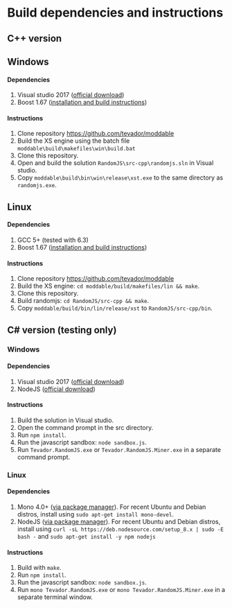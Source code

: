 # Build dependencies and instructions

## C++ version

## Windows
#### Dependencies
1. Visual studio 2017 ([official download](https://www.visualstudio.com/downloads/))
1. Boost 1.67 ([installation and build instructions](https://www.boost.org/doc/libs/1_67_0/more/getting_started/windows.html))

#### Instructions
1. Clone repository https://github.com/tevador/moddable
1. Build the XS engine using the batch file `moddable\build\makefiles\win\build.bat`
1. Clone this repository.
1. Open and build the solution `RandomJS\src-cpp\randomjs.sln` in Visual studio.
1. Copy `moddable\build\bin\win\release\xst.exe` to the same directory as `randomjs.exe`. 

## Linux
#### Dependencies
1. GCC 5+ (tested with 6.3)
1. Boost 1.67 ([installation and build instructions](https://www.boost.org/doc/libs/1_67_0/more/getting_started/unix-variants.html))

#### Instructions
1. Clone repository https://github.com/tevador/moddable
1. Build the XS engine: `cd moddable/build/makefiles/lin && make`.
1. Clone this repository.
1. Build randomjs: `cd RandomJS/src-cpp && make`.
1. Copy `moddable/build/bin/lin/release/xst` to `RandomJS/src-cpp/bin`.

## C# version (testing only)

### Windows
#### Dependencies
1. Visual studio 2017 ([official download](https://www.visualstudio.com/downloads/))
1. NodeJS ([official download](https://nodejs.org/en/download))

#### Instructions
1. Build the solution in Visual studio.
1. Open the command prompt in the src directory.
1. Run `npm install`.
1. Run the javascript sandbox: `node sandbox.js`.
1. Run `Tevador.RandomJS.exe` or `Tevador.RandomJS.Miner.exe` in a separate command prompt.

### Linux
#### Dependencies
1. Mono 4.0+ ([via package manager](http://www.mono-project.com/download/stable/#download-lin)). For recent Ubuntu and Debian distros, install using `sudo apt-get install mono-devel`.
1. NodeJS ([via package manager](https://nodejs.org/en/download/package-manager/)). For recent Ubuntu and Debian distros, install using `curl -sL https://deb.nodesource.com/setup_8.x | sudo -E bash -` and `sudo apt-get install -y npm nodejs`

#### Instructions
1. Build with `make`.
1. Run `npm install`.
1. Run the javascript sandbox: `node sandbox.js`.
1. Run `mono Tevador.RandomJS.exe` or `mono Tevador.RandomJS.Miner.exe` in a separate terminal window.
